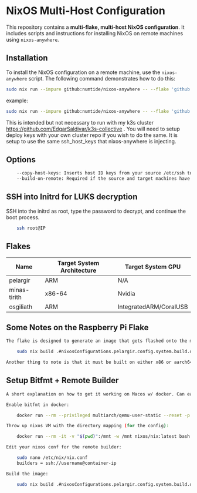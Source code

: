 # NixOS Multi-Host Configuration

This repository contains a **multi-flake, multi-host NixOS configuration**. It includes scripts and instructions for installing NixOS on remote machines using `nixos-anywhere`.

## Installation

To install the NixOS configuration on a remote machine, use the `nixos-anywhere` script. The following command demonstrates how to do this:

```sh
sudo nix run --impure github:numtide/nixos-anywhere -- --flake 'github:EdgarSaldivar/nixos-config#flake'  root@IP --build-on-remote --copy-host-keys --disk-encryption-keys /tmp/secret.txt ~/path/to/secret.txt
```
example:
```sh
sudo nix run --impure github:numtide/nixos-anywhere -- --flake 'github:EdgarSaldivar/nixos-config#pelargir'  root@192.168.1.121 --build-on-remote --copy-host-keys --disk-encryption-keys /tmp/secret.txt ~/Development/secrets/secret.txt
```

This is intended but not necessary to run with my k3s cluster https://github.com/EdgarSaldivar/k3s-collective . You will need to setup deploy keys with your own cluster repo if you wish to do the same. It is setup to use the same ssh_host_keys that nixos-anywhere is injecting.

## Options

```sh
    --copy-host-keys: Inserts host ID keys from your source /etc/ssh to the target. Using --disk-encryption-keys might also work but will require more arguements.
    --build-on-remote: Required if the source and target machines have different architectures (e.g., x86-linux vs. darwin).
```

## SSH into Initrd for LUKS decryption

SSH into the initrd as root, type the password to decrypt, and continue the boot process.
```sh
    ssh root@IP
```

## Flakes

| **Name**       | **Target System Architecture** | **Target System GPU** |
|----------------|--------------------------------|-----------------------|
| pelargir       | ARM                            | N/A                   |
| minas-tirith   | x86-64                         | Nvidia                |
| osgiliath      | ARM                            | IntegratedARM/CoralUSB|

## Some Notes on the Raspberry Pi Flake

```sh
The flake is designed to generate an image that gets flashed onto the microsd of the pi. The image is generated via disko image generator command listed below.

    sudo nix build .#nixosConfigurations.pelargir.config.system.build.diskoImagesScript --impure --system aarch64-linux

Another thing to note is that it must be built on either x86 or aarch64-linux, or a remote builder on macos. Binfmt allows for cross compiling but it is linux kernel only. As such I know of no method do allow for direct on darwin building...
```

## Setup Bitfmt + Remote Builder
```sh
A short explanation on how to get it working on Macos w/ docker. Can easily be applied for non docker VMs though.

Enable bitfmt in docker:

    docker run --rm --privileged multiarch/qemu-user-static --reset -p yes

Throw up nixos VM with the directory mapping (for the config):

    docker run --rm -it -v "$(pwd)":/mnt -w /mnt nixos/nix:latest bash

Edit your nixos conf for the remote builder:

    sudo nano /etc/nix/nix.conf
    builders = ssh://username@container-ip

Build the image:

    sudo nix build .#nixosConfigurations.pelargir.config.system.build.diskoImagesScript --impure --system aarch64-linux


```